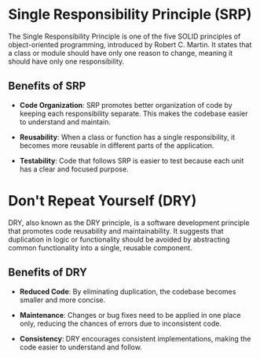 # Single Responsibility Principle (SRP)
The Single Responsibility Principle is one of the five SOLID principles of object-oriented programming, introduced by Robert C. Martin. It states that a class or module should have only one reason to change, meaning it should have only one responsibility.

## Benefits of SRP
- **Code Organization**: SRP promotes better organization of code by keeping each responsibility separate. This makes the codebase easier to understand and maintain.

- **Reusability**: When a class or function has a single responsibility, it becomes more reusable in different parts of the application.

- **Testability**: Code that follows SRP is easier to test because each unit has a clear and focused purpose.


# Don't Repeat Yourself (DRY)
DRY, also known as the DRY principle, is a software development principle that promotes code reusability and maintainability. It suggests that duplication in logic or functionality should be avoided by abstracting common functionality into a single, reusable component.

## Benefits of DRY

- **Reduced Code**: By eliminating duplication, the codebase becomes smaller and more concise.

- **Maintenance**: Changes or bug fixes need to be applied in one place only, reducing the chances of errors due to inconsistent code.

- **Consistency**: DRY encourages consistent implementations, making the code easier to understand and follow.